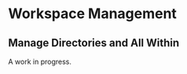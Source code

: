 Workspace Management
============

Manage Directories and All Within
--------------------

A work in progress.
